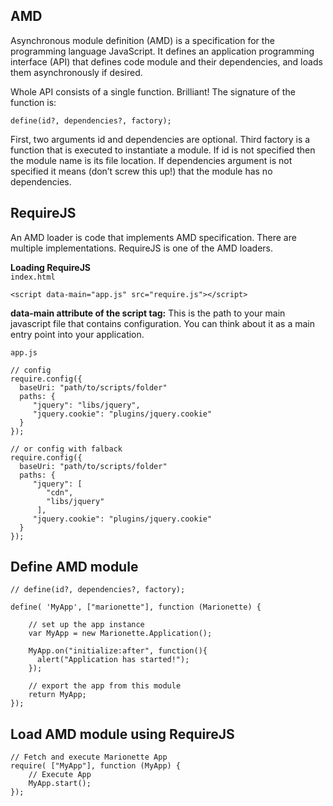 ## AMD
Asynchronous module definition (AMD) is a specification for the programming language JavaScript. It defines an application programming interface (API) that defines code module and their dependencies, 
and loads them asynchronously if desired.    

Whole API consists of a single function. Brilliant! The signature of the function is:
```
define(id?, dependencies?, factory);
```
First, two arguments id and dependencies are optional. Third factory is a function that is executed to instantiate a module. 
If id is not specified then the module name is its file location. 
If dependencies argument is not specified it means (don’t screw this up!) that the module has no dependencies.

## RequireJS
An AMD loader is code that implements AMD specification. There are multiple implementations.
RequireJS is one of the AMD loaders.

**Loading RequireJS**    
`index.html`
```
<script data-main="app.js" src="require.js"></script>
```
**data-main attribute of the script tag:** This is the path to your main javascript file that contains configuration. You can think about it as a main entry point into your application.    

`app.js`
```
// config
require.config({
  baseUri: "path/to/scripts/folder"
  paths: {
     "jquery": "libs/jquery",
     "jquery.cookie": "plugins/jquery.cookie"
  }
});

// or config with falback
require.config({
  baseUri: "path/to/scripts/folder"
  paths: {
     "jquery": [
        "cdn",
        "libs/jquery"
      ],
     "jquery.cookie": "plugins/jquery.cookie"
  }
});
```
## Define AMD module
```
// define(id?, dependencies?, factory);

define( 'MyApp', ["marionette"], function (Marionette) {
 
    // set up the app instance
    var MyApp = new Marionette.Application();
 
    MyApp.on("initialize:after", function(){
      alert("Application has started!");
    });
 
    // export the app from this module
    return MyApp;
});
```

## Load AMD module using RequireJS
```
// Fetch and execute Marionette App
require( ["MyApp"], function (MyApp) {
    // Execute App
    MyApp.start();
});
```


